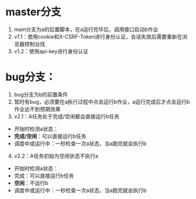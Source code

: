 # master分支
1. main分支为a的后置脚本，在a运行完毕后，调用接口启动b作业
2. v1.1：使用cookie和X-CSRF-Token进行身份认证，会话失效后需要重新在浏览器控制台找
3. v1.2：使用api-key进行身份认证

# bug分支：
1. bug分支为b的前置条件
2. 暂时有bug，必须要在a执行过程中点击运行b作业，a运行完成后才点击运行b作业达不到预期效果
3. v2.1：A任务处于完成/空闲都会直接运行b任务
  - 开始时检测a状态：
  - **完成/空闲**：可以直接运行b任务
  - 调度中或运行中：一秒检查一次a状态，当a跑完就会执行b
4. v2.2：A任务初始为空闲状态不执行a
  - 开始时检测a状态：
  - 完成：可以直接运行b任务
  - **空闲**：不运行b
  - 调度中或运行中：一秒检查一次a状态，当a跑完就会执行b

